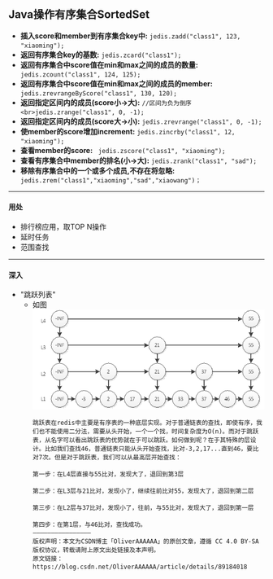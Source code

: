 ## Java操作有序集合SortedSet
- **插入score和member到有序集合key中:** `jedis.zadd("class1", 123, "xiaoming");`
- **返回有序集合key的基数:** `jedis.zcard("class1");`
- **返回有序集合中score值在min和max之间的成员的数量:** `jedis.zcount("class1", 124, 125);`
- **返回有序集合中score值在min和max之间的成员的member:** `jedis.zrevrangeByScore("class1", 130, 120);`
- **返回指定区间内的成员(score小->大):** `//区间为负为倒序<br>jedis.zrange("class1", 0, -1);`
- **返回指定区间内的成员(score大->小):** `jedis.zrevrange("class1", 0, -1);`
- **使member的score增加increment:** `jedis.zincrby("class1", 12, "xiaoming");`
- **查看member的score:** ` jedis.zscore("class1", "xiaoming");`
- **查看有序集合中member的排名(小->大):** `jedis.zrank("class1", "sad");`
- **移除有序集合中的一个或多个成员,不存在将忽略:** `jedis.zrem("class1","xiaoming","sad","xiaowang")；`

---
#### 用处
- 排行榜应用，取TOP N操作
- 延时任务
- 范围查找

---
#### 深入
* "跳跃列表"
    * 如图
    <br>![skiplist.jpg](./img/skiplist.jpg)
        ```
        跳跃表在redis中主要是有序表的一种底层实现。对于普通链表的查找，即使有序，我们也不能使用二分法，需要从头开始，一个一个找，时间复杂度为O(n)。而对于跳跃表，从名字可以看出跳跃表的优势就在于可以跳跃。如何做到呢？在于其特殊的层设计。比如我们查找46，普通链表只能从头开始查找，比对-3,2,17...直到46，要比对7次。但是对于跳跃表，我们可以从最高层开始查找：
    
        第一步：在L4层直接与55比对，发现大了，退回到第3层
    
        第二步：在L3层与21比对，发现小了，继续往前比对55，发现大了，退回到第二层
        
        第三步：在L2层与37比对，发现小了，往前，与55比对，发现大了，退回到第一层
        
        第四步：在第1层，与46比对，查找成功。
        ————————————————
        版权声明：本文为CSDN博主「OliverAAAAAA」的原创文章，遵循 CC 4.0 BY-SA 版权协议，转载请附上原文出处链接及本声明。
        原文链接：https://blog.csdn.net/OliverAAAAAA/article/details/89184018
        ```
     
   